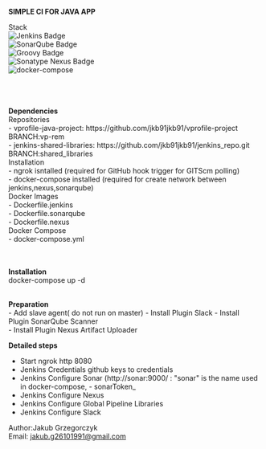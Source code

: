 <b>SIMPLE CI FOR JAVA APP</b>


Stack<br>
![Jenkins Badge](https://camo.githubusercontent.com/f07984f16264bd6a4d8795653c37419551818e8aa338ae7fbf3b21ed057739c5/68747470733a2f2f696d672e736869656c64732e696f2f62616467652f4a656e6b696e732d4432343933393f7374796c653d666f722d7468652d6261646765266c6f676f3d6a656e6b696e73266c6f676f436f6c6f723d7768697465)<br>
![SonarQube Badge](https://camo.githubusercontent.com/b2614595460d3d5bb67e717f65e586365cc243adefaf6cb3c901f51f0b91f4ec/68747470733a2f2f696d672e736869656c64732e696f2f62616467652f536f6e6172517562652d3445394243443f7374796c653d666f722d7468652d6261646765266c6f676f3d736f6e617271756265266c6f676f436f6c6f723d7768697465)<br>
![Groovy Badge](https://img.shields.io/badge/Groovy-%234298B8?style=for-the-badge&logo=groovy&logoColor=white)<br>
![Sonatype Nexus Badge](https://img.shields.io/badge/Sonatype%20Nexus-black?style=for-the-badge&logo=nexus&logoColor=white)<br>
![docker-compose](https://img.shields.io/badge/-docker--compose-blue) <br>


<br>
<br>
<br>
<b>Dependencies</b> <br>
Repositories <br>
- vprofile-java-project:    https://github.com/jkb91jkb91/vprofile-project BRANCH:vp-rem   <br>
- jenkins-shared-libraries: https://github.com/jkb91jkb91/jenkins_repo.git BRANCH:shared_libraries   <br>
Installation <br>
- ngrok isntalled          (required for GitHub hook trigger for GITScm polling)  <br>
- docker-compose installed (required for create network between jenkins,nexus,sonarqube) <br>  
Docker Images <br>
- Dockerfile.jenkins <br>
- Dockerfile.sonarqube <br>
- Dockerfile.nexus <br>
Docker Compose <br>
- docker-compose.yml  <br>

<br>
<br>

<b>Installation</b> <br>
docker-compose up -d  <br>

<br>
<b>Preparation</b> <br>
- Add slave agent( do not run on master)
- Install Plugin Slack
- Install Plugin SonarQube Scanner<br>
- Install Plugin Nexus Artifact Uploader
 <br>


<b>Detailed steps</b> <br>
- Start ngrok http 8080 <br>
- Jenkins Credentials github keys to credentials <br>
- Jenkins Configure   Sonar (http://sonar:9000/ : "sonar" is the name used in docker-compose, - sonarToken_<br>
- Jenkins Configure   Nexus
- Jenkins Configure   Global Pipeline Libraries
- Jenkins Configure   Slack





Author:Jakub Grzegorczyk <br>
Email: jakub.g26101991@gmail.com <br>
